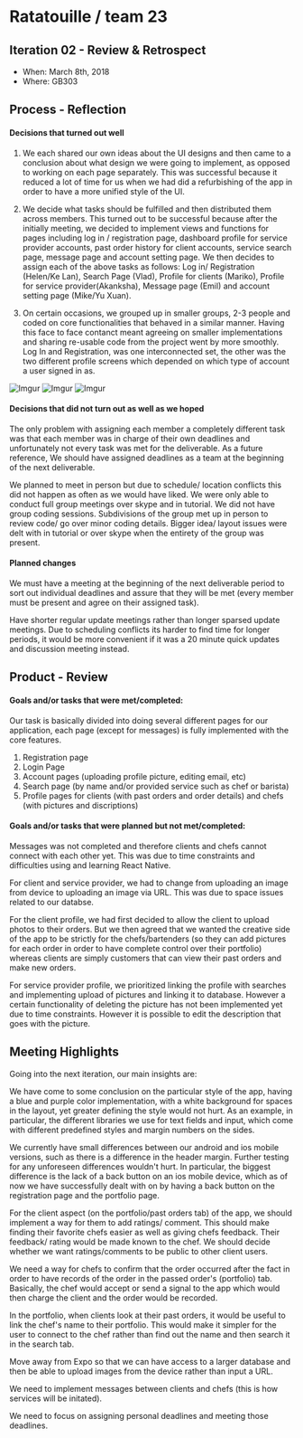 # Ratatouille / team 23

## Iteration 02 - Review & Retrospect

 * When: March 8th, 2018
 * Where: GB303

## Process - Reflection


#### Decisions that turned out well

 1. We each shared our own ideas about the UI designs and then came to a conclusion about what design we were going to implement, as opposed to working on each page separately. This was successful because it reduced a lot of time for us when we had did a refurbishing of the app in order to have a more unified style of the UI.
  
 2. We decide what tasks should be fulfilled and then distributed them across members. This turned out to be successful because after the initially meeting, we decided to implement views and functions for pages including log in / registration page, dashboard profile for service provider accounts, past order history for client accounts, service search page, message page and account setting page. We then decides to assign each of the above tasks as follows: Log in/ Registration (Helen/Ke Lan), Search Page (Vlad), Profile for clients (Mariko), Profile for service provider(Akanksha), Message page (Emil) and account setting page (Mike/Yu Xuan).
 
 3. On certain occasions, we grouped up in smaller groups, 2-3 people and coded on core functionalities that behaved in a similar manner. Having this face to face contanct meant agreeing on smaller implementations and sharing re-usable code from the project went by more smoothly. Log In and Registration, was one interconnected set, the other was the two different profile screens which depended on which type of account a user signed in as.
 
 ![Imgur](https://i.imgur.com/JjZu58y.png)
 ![Imgur](https://i.imgur.com/Qye8lwo.jpg)
 ![Imgur](https://i.imgur.com/kJnnRck.jpg)

#### Decisions that did not turn out as well as we hoped

The only problem with assigning each member a completely different task was that each member was in charge of their own deadlines and unfortunately not every task was met for the deliverable. As a future reference, We should have assigned deadlines as a team at the beginning of the next deliverable.

We planned to meet in person but due to schedule/ location conflicts this did not happen as often as we would have liked. We were only able to conduct full group meetings over skype and in tutorial. We did not have group coding sessions. Subdivisions of the group met up in person to review code/ go over minor coding details. Bigger idea/ layout issues were delt with in tutorial or over skype when the entirety of the group was present. 

#### Planned changes

We must have a meeting at the beginning of the next deliverable period to sort out individual deadlines and assure that they will be met (every member must be present and agree on their assigned task). 

Have shorter regular update meetings rather than longer sparsed update meetings. Due to scheduling conflicts its harder to find time for longer periods, it would be more convenient if it was a 20 minute quick updates and discussion meeting instead. 

## Product - Review

#### Goals and/or tasks that were met/completed:
 
  Our task is basically divided into doing several different pages for our application, each page (except for messages) is fully implemented with the core features.
 1. Registration page
 2. Login Page
 3. Account pages (uploading profile picture, editing email, etc)
 4. Search page (by name and/or provided service such as chef or barista)
 5. Profile pages for clients (with past orders and order details) and chefs (with pictures and discriptions)

#### Goals and/or tasks that were planned but not met/completed:

   Messages was not completed and therefore clients and chefs cannot connect with each other yet. This was due to time constraints and difficulties using and learning React Native. 

   For client and service provider, we had to change from uploading an image from device to uploading an image via URL. This was due to space issues related to our databse. 
   
   For the client profile, we had first decided to allow the client to upload photos to their orders. But we then agreed that we wanted the creative side of the app to be strictly for the chefs/bartenders (so they can add pictures for each order in order to have complete control over their portfolio) whereas clients are simply customers that can view their past orders and make new orders. 
   
   For service provider profile, we prioritized linking the profile with searches and implementing upload of pictures and linking it to database. However a certain functionality of deleting the picture has not been implemented yet due to time constraints. However it is possible to edit the description that goes with the picture.

## Meeting Highlights

Going into the next iteration, our main insights are:

 We have come to some conclusion on the particular style of the app, having a blue and purple color implementation, with a white background for spaces in the layout, yet greater defining the style would not hurt. As an example, in particular, the different libraries we use for text fields and input, which come with different predefined styles and margin numbers on the sides.
 
 We currently have small differences between our android and ios mobile versions, such as there is a difference in the header margin. Further testing for any unforeseen differences wouldn't hurt. In particular, the biggest difference is the lack of a back button on an ios mobile device, which as of now we have successfully dealt with on by having a back button on the registration page and the portfolio page.

 For the client aspect (on the portfolio/past orders tab) of the app, we should implement a way for them to add ratings/ comment. This should make finding their favorite chefs easier as well as giving chefs feedback. Their feedback/ rating would be made known to the chef. We should decide whether we want ratings/comments to be public to other client users. 

 We need a way for chefs to confirm that the order occurred after the fact in order to have records of the order in the passed order's (portfolio) tab. Basically, the chef would accept or send a signal to the app which would then charge the client and the order would be recorded. 

 In the portfolio, when clients look at their past orders, it would be useful to link the chef's name to their portfolio. This would make it simpler for the user to connect to the chef rather than find out the name and then search it in the search tab.
 
 Move away from Expo so that we can have access to a larger database and then be able to upload images from the device rather than input a URL. 

 We need to implement messages between clients and chefs (this is how services will be initated).

 We need to focus on assigning personal deadlines and meeting those deadlines. 
